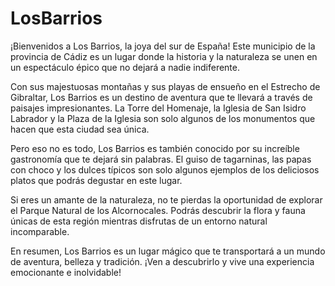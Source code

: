# LosBarrios
¡Bienvenidos a Los Barrios, la joya del sur de España! Este municipio de la provincia de Cádiz es un lugar donde la historia y la naturaleza se unen en un espectáculo épico que no dejará a nadie indiferente.

Con sus majestuosas montañas y sus playas de ensueño en el Estrecho de Gibraltar, Los Barrios es un destino de aventura que te llevará a través de paisajes impresionantes. La Torre del Homenaje, la Iglesia de San Isidro Labrador y la Plaza de la Iglesia son solo algunos de los monumentos que hacen que esta ciudad sea única.

Pero eso no es todo, Los Barrios es también conocido por su increíble gastronomía que te dejará sin palabras. El guiso de tagarninas, las papas con choco y los dulces típicos son solo algunos ejemplos de los deliciosos platos que podrás degustar en este lugar.

Si eres un amante de la naturaleza, no te pierdas la oportunidad de explorar el Parque Natural de los Alcornocales. Podrás descubrir la flora y fauna únicas de esta región mientras disfrutas de un entorno natural incomparable.

En resumen, Los Barrios es un lugar mágico que te transportará a un mundo de aventura, belleza y tradición. ¡Ven a descubrirlo y vive una experiencia emocionante e inolvidable!
